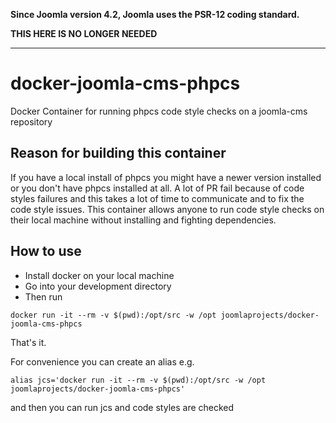 **Since Joomla version 4.2, Joomla uses the PSR-12 coding standard.**

**THIS HERE IS NO LONGER NEEDED**

---

# docker-joomla-cms-phpcs

Docker Container for running phpcs code style checks on a joomla-cms repository

## Reason for building this container

If you have a local install of phpcs you might have a newer version installed or you don't have phpcs installed at all. A lot of PR fail because of code styles failures and this takes a lot of time to communicate and to fix the code style issues. This container allows anyone to run code style checks on their local machine without installing and fighting dependencies. 

## How to use

* Install docker on your local machine
* Go into your development directory
* Then run

```
docker run -it --rm -v $(pwd):/opt/src -w /opt joomlaprojects/docker-joomla-cms-phpcs
```

That's it. 

For convenience you can create an alias e.g. 

```
alias jcs='docker run -it --rm -v $(pwd):/opt/src -w /opt joomlaprojects/docker-joomla-cms-phpcs'
```

and then you can run jcs and code styles are checked
